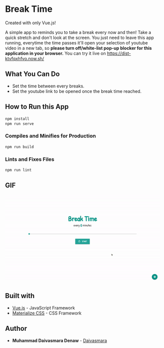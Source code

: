 # Break Time

Created with only Vue.js!

A simple app to reminds you to take a break every now and then! Take a quick stretch and don't look at the screen. You just need to leave this app running, everytime the time passes it'll open your selection of youtube video in a new tab, so **please turn off/white-list pop-up blocker for this application in your browser.** You can try it live on https://dist-ktvfqxhfvo.now.sh/

## What You Can Do

* Set the time between every breaks.
* Set the youtube link to be opened once the break time reached.

## How to Run this App
```
npm install
npm run serve
```

### Compiles and Minifies for Production
```
npm run build
```

### Lints and Fixes Files
```
npm run lint
```

## GIF
![GIF](screenshoots/ss.gif)


## Built with

* [Vue.js](https://vuejs.org/) - JavaScript Framework
* [Materialize CSS](https://materializecss.com/) - CSS Framework

## Author

* **Muhammad Daivasmara Denaw** - [Daivasmara](https://github.com/Daivasmara)
